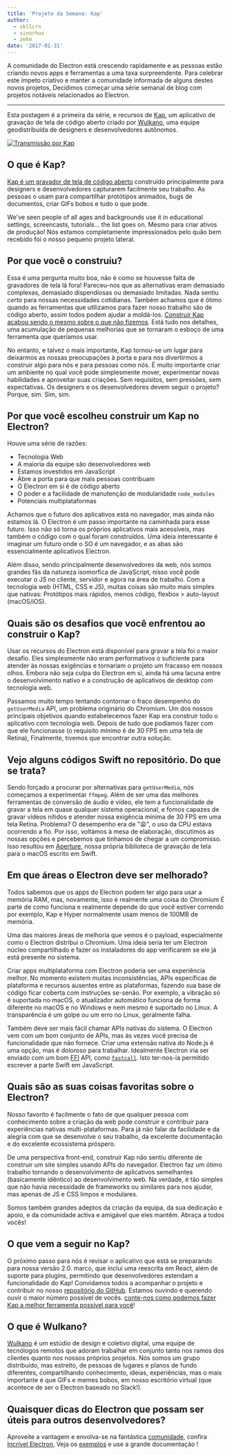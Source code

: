 ```yaml
---
title: 'Projeto da Semana: Kap'
author:
  - skllcrn
  - sinorhus
  - zeke
date: '2017-01-31'
---
```


A comunidade do Electron está crescendo rapidamente e as pessoas estão criando novos apps e ferramentas a uma taxa surpreendente. Para celebrar este ímpeto criativo e manter a comunidade informada de alguns destes novos projetos, Decidimos começar uma série semanal de blog com projetos notáveis relacionados ao Electron.

---

Esta postagem é a primeira da série, e recursos de [Kap](https://getkap.co/), um aplicativo de gravação de tela de código aberto criado por [Wulkano](https://wulkano.com/), uma equipe geodistribuída de designers e desenvolvedores autônomos.

[![Transmissão por Kap](https://cloud.githubusercontent.com/assets/2289/22439463/8f1e509e-e6e4-11e6-9c32-3a9db63fc9a1.gif)](https://getkap.co/)

## O que é Kap?

[Kap é um gravador de tela de código aberto](https://getkap.co) construído principalmente para designers e desenvolvedores capturarem facilmente seu trabalho. As pessoas o usam para compartilhar protótipos animados, bugs de documentos, criar GIFs bobos e tudo o que pode.

We've seen people of all ages and backgrounds use it in educational settings, screencasts, tutorials... the list goes on. Mesmo para criar ativos de produção! Nós estamos completamente impressionados pelo quão bem recebido foi o nosso pequeno projeto lateral.

## Por que você o construiu?

Essa é uma pergunta muito boa, não é como se houvesse falta de gravadores de tela lá fora! Pareceu-nos que as alternativas eram demasiado complexas, demasiado dispendiosas ou demasiado limitadas. Nada sentiu *certo* para nossas necessidades cotidianas. Também achamos que é ótimo quando as ferramentas que utilizamos para fazer nosso trabalho são de código aberto, assim todos podem ajudar a moldá-los. [Construir Kap acabou sendo o mesmo sobre o que não fizemos](https://medium.com/wulkano-friends/from-idea-to-product-and-beyond-a12850403c38). Está tudo nos detalhes, uma acumulação de pequenas melhorias que se tornaram o esboço de uma ferramenta que queríamos usar.

No entanto, e talvez o mais importante, Kap tornou-se um lugar para deixarmos as nossas preocupações à porta e para nos divertirmos a construir algo para nós e para pessoas como nós. É muito importante criar um ambiente no qual você pode simplesmente mover, experimentar novas habilidades e aproveitar suas criações. Sem requisitos, sem pressões, sem expectativas. Os designers e os desenvolvedores devem seguir o projeto? Porque, sim. Sim, sim.

## Por que você escolheu construir um Kap no Electron?

Houve uma série de razões:

* Tecnologia Web
* A maioria da equipe são desenvolvedores web
* Estamos investidos em JavaScript
* Abre a porta para que mais pessoas contribuam
* O Electron em si é de código aberto
* O poder e a facilidade de manutenção de modularidade `node_modules`
* Potenciais multiplataformas

Achamos que o futuro dos aplicativos está no navegador, mas ainda não estamos lá. O Electron é um passo importante na caminhada para esse futuro. Isso não só torna os próprios aplicativos mais acessíveis, mas também o código com o qual foram construídos. Uma ideia interessante é imaginar um futuro onde o SO é um navegador, e as abas são essencialmente aplicativos Electron.

Além disso, sendo principalmente desenvolvedores da web, nós somos grandes fãs da natureza isomorfica de JavaScript, nisso você pode executar o JS no cliente, servidor e agora na área de trabalho. Com a tecnologia web (HTML, CSS e JS), muitas coisas são muito mais simples que nativas: Protótipos mais rápidos, menos código, flexbox > auto-layout (macOS/iOS).

## Quais são os desafios que você enfrentou ao construir o Kap?

Usar os recursos do Electron está disponível para gravar a tela foi o maior desafio. Eles simplesmente não eram performativos o suficiente para atender às nossas exigências e tornariam o projeto um fracasso em nossos olhos. Embora não seja culpa do Electron em si, ainda há uma lacuna entre o desenvolvimento nativo e a construção de aplicativos de desktop com tecnologia web.

Passamos muito tempo tentando contornar o fraco desempenho do `getUserMedia` API, um problema originário do Chromium. Um dos nossos principais objetivos quando estabelecemos fazer Kap era construir todo o aplicativo com tecnologia web. Depois de tudo que podíamos fazer com que ele funcionasse (o requisito mínimo é de 30 FPS em uma tela de Retina), Finalmente, tivemos que encontrar outra solução.

## Vejo alguns códigos Swift no repositório. Do que se trata?

Sendo forçado a procurar por alternativas para `getUserMedia`, nós começamos a experimentar `ffmpeg`. Além de ser uma das melhores ferramentas de conversão de áudio e vídeo, ele tem a funcionalidade de gravar a tela em quase qualquer sistema operacional, e fomos capazes de gravar vídeos nítidos e atender nossa exigência mínima de 30 FPS em uma tela Retina. Problema? O desempenho era de ":weary:", o uso da CPU estava ocorrendo a fio. Por isso, voltámos à mesa de elaboração, discutimos as nossas opções e percebemos que tínhamos de chegar a um compromisso. Isso resultou em [Aperture](https://github.com/wulkano/aperture), nossa própria biblioteca de gravação de tela para o macOS escrito em Swift.

## Em que áreas o Electron deve ser melhorado?

Todos sabemos que os apps do Electron podem ter algo para usar a memória RAM, mas, novamente, isso é realmente uma coisa do Chromium É parte de como funciona e realmente depende do que você estiver correndo por exemplo, Kap e Hyper normalmente usam menos de 100MB de memória.

Uma das maiores áreas de melhoria que vemos é o payload, especialmente como o Electron distribui o Chromium. Uma ideia seria ter um Electron núcleo compartilhado e fazer os instaladores do app verificarem se ele já está presente no sistema.

Criar apps multiplataforma com Electron poderia ser uma experiência melhor. No momento existem muitas inconsistências, APIs específicas de plataforma e recursos ausentes entre as plataformas, fazendo sua base de código ficar coberta com instruções se-senão. Por exemplo, a vibração só é suportada no macOS, o atualizador automático funciona de forma diferente no macOS e no Windows e nem mesmo é suportado no Linux. A transparência é um golpe ou um erro no Linux, geralmente falha.

Também deve ser mais fácil chamar APIs nativas do sistema. O Electron vem com um bom conjunto de APIs, mas às vezes você precisa de funcionalidade que não fornece. Criar uma extensão nativa do Node.js é uma opção, mas é doloroso para trabalhar. Idealmente Electron iria ser enviado com um bom [FFI](https://en.wikipedia.org/wiki/Foreign_function_interface) API, como [`fastcall`](https://github.com/cmake-js/fastcall). Isto ter-nos-ia permitido escrever a parte Swift em JavaScript.

## Quais são as suas coisas favoritas sobre o Electron?

Nosso favorito é facilmente o fato de que qualquer pessoa com conhecimento sobre a criação da web pode construir e contribuir para experiências nativas multi-plataformas. Para já não falar da facilidade e da alegria com que se desenvolve o seu trabalho, da excelente documentação e do excelente ecossistema próspero.

De uma perspectiva front-end, construir Kap não sentiu diferente de construir um site simples usando APIs do navegador. Electron faz um ótimo trabalho tornando o desenvolvimento de aplicativos semelhantes (basicamente idêntico) ao desenvolvimento web. Na verdade, é tão simples que não havia necessidade de frameworks ou similares para nos ajudar, mas apenas de JS e CSS limpos e modulares.

Somos também grandes adeptos da criação da equipa, da sua dedicação e apoio, e da comunidade activa e amigável que eles mantêm. Abraça a todos vocês!

## O que vem a seguir no Kap?

O próximo passo para nós é revisar o aplicativo que está se preparando para nossa versão 2.0. marco, que inclui uma reescrita em React, além de suporte para plugins, permitindo que desenvolvedores estendam a funcionalidade do Kap! Convidamos todos a acompanhar o projeto e contribuir no nosso [repositório do GitHub](https://github.com/wulkano/kap). Estamos ouvindo e querendo ouvir o maior número possível de vocês. [conte-nos como podemos fazer Kap a melhor ferramenta possível para você](https://wulkano.typeform.com/to/BIvJKz)!

## O que é Wulkano?

[Wulkano](https://wulkano.com) é um estúdio de design e coletivo digital, uma equipe de tecnólogos remotos que adoram trabalhar em conjunto tanto nos ramos dos clientes quanto nos nossos próprios projetos. Nós somos um grupo distribuído, mas estreito, de pessoas de lugares e planos de fundo diferentes, compartilhando conhecimento, ideias, experiências, mas o mais importante é que GIFs e memes bobos, em nosso escritório virtual (que acontece de ser o Electron baseado no Slack!).

## Quaisquer dicas do Electron que possam ser úteis para outros desenvolvedores?

Aproveite a vantagem e envolva-se na fantástica [comunidade](https://discuss.atom.io/c/electron), confira [Incrível Electron](https://github.com/sindresorhus/awesome-electron), Veja os [exemplos](https://github.com/electron/electron-api-demos) e use a grande documentação [](https://electronjs.org/docs/)!

